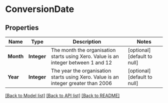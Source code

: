 # ConversionDate
## Properties

| Name | Type | Description | Notes |
|------------ | ------------- | ------------- | -------------|
| **Month** | **Integer** | The month the organisation starts using Xero. Value is an integer between 1 and 12 | [optional] [default to null] |
| **Year** | **Integer** | The year the organisation starts using Xero. Value is an integer greater than 2006 | [optional] [default to null] |

[[Back to Model list]](../README.md#documentation-for-models) [[Back to API list]](../README.md#documentation-for-api-endpoints) [[Back to README]](../README.md)

